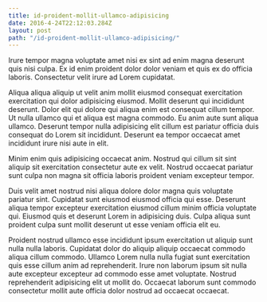 ```yaml
---
title: id-proident-mollit-ullamco-adipisicing
date: 2016-4-24T22:12:03.284Z
layout: post
path: "/id-proident-mollit-ullamco-adipisicing/"
---
```


Irure tempor magna voluptate amet nisi ex sint ad enim magna deserunt quis nisi culpa. Ex id enim proident dolor dolor veniam et quis ex do officia laboris. Consectetur velit irure ad Lorem cupidatat.

Aliqua aliqua aliquip ut velit anim mollit eiusmod consequat exercitation exercitation qui dolor adipisicing eiusmod. Mollit deserunt qui incididunt deserunt. Dolor elit qui dolore qui aliqua enim est consequat cillum tempor. Ut nulla ullamco qui et aliqua est magna commodo. Eu anim aute sunt aliqua ullamco. Deserunt tempor nulla adipisicing elit cillum est pariatur officia duis consequat do Lorem sit incididunt. Deserunt ea tempor occaecat amet incididunt irure nisi aute in elit.

Minim enim quis adipisicing occaecat anim. Nostrud qui cillum sit sint aliquip sit exercitation consectetur aute ex velit. Nostrud occaecat pariatur sunt culpa non magna sit officia laboris proident veniam excepteur tempor.

Duis velit amet nostrud nisi aliqua dolore dolor magna quis voluptate pariatur sint. Cupidatat sunt eiusmod eiusmod officia qui esse. Deserunt aliqua tempor excepteur exercitation eiusmod cillum minim officia voluptate qui. Eiusmod quis et deserunt Lorem in adipisicing duis. Culpa aliqua sunt proident culpa sunt mollit deserunt ut esse veniam officia elit eu.

Proident nostrud ullamco esse incididunt ipsum exercitation ut aliquip sunt nulla nulla laboris. Cupidatat dolor do aliquip aliquip occaecat commodo aliqua cillum commodo. Ullamco Lorem nulla nulla fugiat sunt exercitation quis esse cillum anim ad reprehenderit. Irure non laborum ipsum sit nulla aute excepteur excepteur ad commodo esse amet voluptate. Nostrud reprehenderit adipisicing elit ut mollit do. Occaecat laborum sunt commodo consectetur mollit aute officia dolor nostrud ad occaecat occaecat.